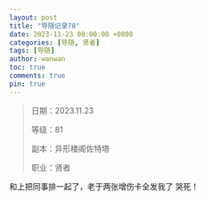 ```yaml
---
layout: post
title: "导随记录78"
date: 2023-11-23 00:00:00 +0800
categories: [导随, 贤者]
tags: [导随]
author: wanwan
toc: true
comments: true
pin: true
---
```

> 日期：2023.11.23
>
> 等级：81
>
> 副本：异形楼阁佐特塔
>
> 职业：贤者

和上把同事排一起了，老于两张增伤卡全发我了 哭死！